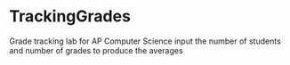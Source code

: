 # TrackingGrades
Grade tracking lab for AP Computer Science
input the number of students and number of grades to produce the averages 

